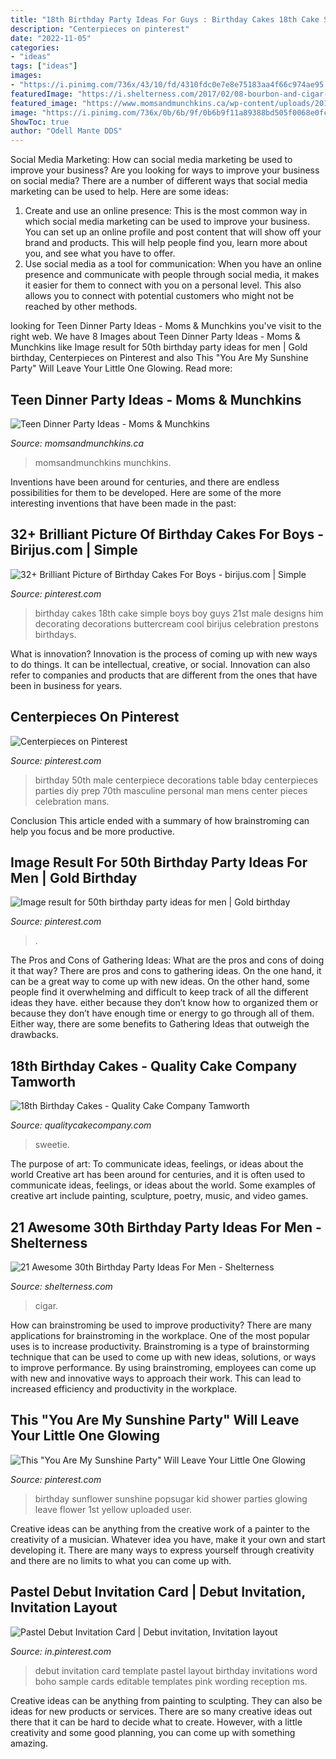 ```yaml
---
title: "18th Birthday Party Ideas For Guys : Birthday Cakes 18th Cake Simple Boys Boy Guys 21st Male Designs Him Decorating Decorations Buttercream Cool Birijus Celebration Prestons Birthdays"
description: "Centerpieces on pinterest"
date: "2022-11-05"
categories:
- "ideas"
tags: ["ideas"]
images:
- "https://i.pinimg.com/736x/43/10/fd/4310fdc0e7e8e75183aa4f66c974ae95.jpg"
featuredImage: "https://i.shelterness.com/2017/02/08-bourbon-and-cigar-bar-is-what-any-adult-guy-will-like.jpg"
featured_image: "https://www.momsandmunchkins.ca/wp-content/uploads/2014/11/teen-dinner-party-ideas.jpg"
image: "https://i.pinimg.com/736x/0b/6b/9f/0b6b9f11a89388bd505f0068e0fce701.jpg"
ShowToc: true
author: "Odell Mante DDS"
---
```



Social Media Marketing: How can social media marketing be used to improve your business?
Are you looking for ways to improve your business on social media? There are a number of different ways that social media marketing can be used to help. Here are some ideas: 
1. Create and use an online presence: This is the most common way in which social media marketing can be used to improve your business. You can set up an online profile and post content that will show off your brand and products. This will help people find you, learn more about you, and see what you have to offer. 
2. Use social media as a tool for communication: When you have an online presence and communicate with people through social media, it makes it easier for them to connect with you on a personal level. This also allows you to connect with potential customers who might not be reached by other methods. 

	

		
looking for Teen Dinner Party Ideas - Moms &amp; Munchkins you've visit to the right web. We have 8 Images about Teen Dinner Party Ideas - Moms &amp; Munchkins like Image result for 50th birthday party ideas for men | Gold birthday, Centerpieces on Pinterest and also This &quot;You Are My Sunshine Party&quot; Will Leave Your Little One Glowing. Read more:
		
    
## Teen Dinner Party Ideas - Moms &amp; Munchkins

<img loading=lazy src="https://www.momsandmunchkins.ca/wp-content/uploads/2014/11/teen-dinner-party-ideas.jpg" onerror="this.onerror=null;this.src='https://tse2.mm.bing.net/th?id=OIP.WyZd9bcYYMzf6qFPbyPQ6QHaMd&amp;pid=15.1';" alt="Teen Dinner Party Ideas - Moms &amp; Munchkins">

_Source: momsandmunchkins.ca_

>momsandmunchkins munchkins. 

	

Inventions have been around for centuries, and there are endless possibilities for them to be developed. Here are some of the more interesting inventions that have been made in the past:

    
## 32+ Brilliant Picture Of Birthday Cakes For Boys - Birijus.com | Simple

<img loading=lazy src="https://i.pinimg.com/736x/09/4b/18/094b18af3bfa3628a32db6ab5d0e4c47.jpg" onerror="this.onerror=null;this.src='https://tse3.mm.bing.net/th?id=OIP.W1GhYlJGP2X_fvzc_7lo_wHaJ3&amp;pid=15.1';" alt="32+ Brilliant Picture of Birthday Cakes For Boys - birijus.com | Simple">

_Source: pinterest.com_

>birthday cakes 18th cake simple boys boy guys 21st male designs him decorating decorations buttercream cool birijus celebration prestons birthdays. 

	

What is innovation?
Innovation is the process of coming up with new ways to do things. It can be intellectual, creative, or social. Innovation can also refer to companies and products that are different from the ones that have been in business for years.

    
## Centerpieces On Pinterest

<img loading=lazy src="https://s-media-cache-ak0.pinimg.com/736x/f2/a7/e4/f2a7e448917930d4d0ff013733b3f86a.jpg" onerror="this.onerror=null;this.src='https://tse3.mm.bing.net/th?id=OIP.NQGat8kOUMqE3VlSKk-AOQAAAA&amp;pid=15.1';" alt="Centerpieces on Pinterest">

_Source: pinterest.com_

>birthday 50th male centerpiece decorations table bday centerpieces parties diy prep 70th masculine personal man mens center pieces celebration mans. 

	

Conclusion
This article ended with a summary of how brainstroming can help you focus and be more productive.

    
## Image Result For 50th Birthday Party Ideas For Men | Gold Birthday

<img loading=lazy src="https://i.pinimg.com/736x/18/fa/3b/18fa3b594ab8950908607e69c8ee2eb0.jpg" onerror="this.onerror=null;this.src='https://tse1.mm.bing.net/th?id=OIP.xAXkI8vKA65Zhi2DLJBBogHaKJ&amp;pid=15.1';" alt="Image result for 50th birthday party ideas for men | Gold birthday">

_Source: pinterest.com_

>. 

	

The Pros and Cons of Gathering Ideas: What are the pros and cons of doing it that way?
There are pros and cons to gathering ideas. On the one hand, it can be a great way to come up with new ideas. On the other hand, some people find it overwhelming and difficult to keep track of all the different ideas they have. either because they don’t know how to organized them or because they don’t have enough time or energy to go through all of them. Either way, there are some benefits to Gathering Ideas that outweigh the drawbacks.

    
## 18th Birthday Cakes - Quality Cake Company Tamworth

<img loading=lazy src="https://w2d8a5y9.stackpathcdn.com/wp-content/uploads/2019/06/pink-sweetie-drip-custom-topper-645x1030.jpg" onerror="this.onerror=null;this.src='https://tse1.mm.bing.net/th?id=OIP.OZDz75f5IwYsE50lPAZxJAHaL0&amp;pid=15.1';" alt="18th Birthday Cakes - Quality Cake Company Tamworth">

_Source: qualitycakecompany.com_

>sweetie. 

	

The purpose of art: To communicate ideas, feelings, or ideas about the world
Creative art has been around for centuries, and it is often used to communicate ideas, feelings, or ideas about the world. Some examples of creative art include painting, sculpture, poetry, music, and video games.

    
## 21 Awesome 30th Birthday Party Ideas For Men - Shelterness

<img loading=lazy src="https://i.shelterness.com/2017/02/08-bourbon-and-cigar-bar-is-what-any-adult-guy-will-like.jpg" onerror="this.onerror=null;this.src='https://tse4.mm.bing.net/th?id=OIP.AMKtt7G9v9DiqazY5RP2iwHaKx&amp;pid=15.1';" alt="21 Awesome 30th Birthday Party Ideas For Men - Shelterness">

_Source: shelterness.com_

>cigar. 

	

How can brainstroming be used to improve productivity?
There are many applications for brainstroming in the workplace. One of the most popular uses is to increase productivity. Brainstroming is a type of brainstorming technique that can be used to come up with new ideas, solutions, or ways to improve performance. By using brainstroming, employees can come up with new and innovative ways to approach their work. This can lead to increased efficiency and productivity in the workplace.

    
## This &quot;You Are My Sunshine Party&quot; Will Leave Your Little One Glowing

<img loading=lazy src="https://i.pinimg.com/736x/43/10/fd/4310fdc0e7e8e75183aa4f66c974ae95.jpg" onerror="this.onerror=null;this.src='https://tse1.mm.bing.net/th?id=OIP.Vi6HFdHgF-Q2Lppx1WFEjgHaLH&amp;pid=15.1';" alt="This &quot;You Are My Sunshine Party&quot; Will Leave Your Little One Glowing">

_Source: pinterest.com_

>birthday sunflower sunshine popsugar kid shower parties glowing leave flower 1st yellow uploaded user. 

	

Creative ideas can be anything from the creative work of a painter to the creativity of a musician. Whatever idea you have, make it your own and start developing it. There are many ways to express yourself through creativity and there are no limits to what you can come up with.

    
## Pastel Debut Invitation Card | Debut Invitation, Invitation Layout

<img loading=lazy src="https://i.pinimg.com/736x/0b/6b/9f/0b6b9f11a89388bd505f0068e0fce701.jpg" onerror="this.onerror=null;this.src='https://tse1.mm.bing.net/th?id=OIP.kMhnlDGdOLUmkklVXuS7nAHaKN&amp;pid=15.1';" alt="Pastel Debut Invitation Card | Debut invitation, Invitation layout">

_Source: in.pinterest.com_

>debut invitation card template pastel layout birthday invitations word boho sample cards editable templates pink wording reception ms. 

	

Creative ideas can be anything from painting to sculpting. They can also be ideas for new products or services. There are so many creative ideas out there that it can be hard to decide what to create. However, with a little creativity and some good planning, you can come up with something amazing.


